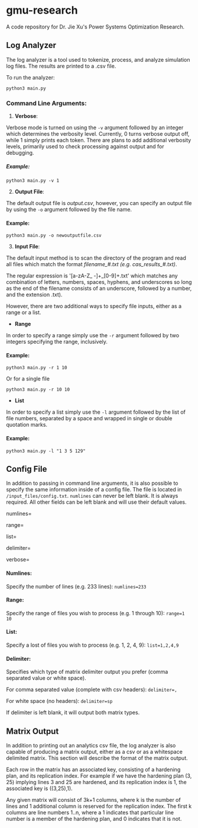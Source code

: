 # gmu-research
A code repository for Dr. Jie Xu's Power Systems Optimization Research.

## Log Analyzer

  The log analyzer is a tool used to tokenize, process, and analyze simulation log files. The results are printed to a .csv file. 
  
To run the analyzer:

`python3 main.py`
  
### Command Line Arguments:

1. **Verbose**: 

Verbose mode is turned on using the `-v` argument followed by an integer which determines the verbosity level. Currently, 0 turns verbose output off, while 1 simply prints each token. There are plans to add additional verbosity levels, primarily used to check processing against output and for debugging.

##### Example:

`python3 main.py -v 1`

2. **Output File**: 

The default output file is *output.csv*, however, you can specify an output file by using the `-o` argument followed by the file name.

#### Example:

`python3 main.py -o newoutputfile.csv`

3. **Input File**: 

The default input method is to scan the directory of the program and read all files which match the format *filename_#.txt (e.g. cas_results_#.txt)*. 

The regular expression is '[a-zA-Z_ -]+_[0-9]+.txt' which matches any combination of letters, numbers, spaces, hyphens, and underscores so long as the end of the filename consists of an underscore, followed by a number, and the extension .txt). 

However, there are two additional ways to specify file inputs, either as a range or a list.

   - **Range**

In order to specify a range simply use the `-r` argument followed by two integers specifying the range, inclusively. 

#### Example:

`python3 main.py -r 1 10`

Or for a single file

`python3 main.py -r 10 10`

   - **List**

In order to specify a list simply use the `-l` argument followed by the list of file numbers, separated by a space and wrapped in single or double quotation marks.

#### Example:

`python3 main.py -l "1 3 5 129"`


## Config File

In addition to passing in command line arguments, it is also possible to specify the same information inside of a config file. The file is located in `/input_files/config.txt`. `numlines` can never be left blank. It is always required. All other fields can be left blank and will use their default values.

numlines=

range=

list=

delimiter=

verbose=

#### Numlines:

Specify the number of lines (e.g. 233 lines): `numlines=233` 

#### Range:

Specify the range of files you wish to process (e.g. 1 through 10): `range=1 10`

#### List:

Specify a lost of files you wish to process (e.g. 1, 2, 4, 9): `list=1,2,4,9`

#### Delimiter:

Specifies which type of matrix delimiter output you prefer (comma separated value or white space). 

For comma separated value (complete with csv headers): `delimiter=,`

For white space (no headers): `delimiter=sp`

If delimiter is left blank, it will output both matrix types.

## Matrix Output

In addition to printing out an analytics csv file, the log analyzer is also capable of producing a matrix output, either as a csv or as a whitespace delimited matrix. This section will describe the format of the matrix output.

Each row in the matrix has an associated key, consisting of a hardening plan, and its replication index. For example if we have the hardening plan (3, 25) implying lines 3 and 25 are hardened, and its replication index is 1, the associated key is ((3,25),1).

Any given matrix will consist of 3k+1 columns, where k is the number of lines and 1 additional column is reserved for the replication index. The first k columns are line numbers 1..n, where a 1 indicates that particular line number is a member of the hardening plan, and 0 indicates that it is not. 

